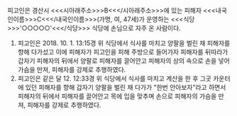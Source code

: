피고인은 경산시 <<<시아래주소>>>B<<</시아래주소>>>에 있는 피해자 <<<내국인이름>>>C<<</내국인이름>>>(가명, 여, 47세)가 운영하는 <<<식당>>>'○○○○○'<<</식당>>> 식당에 손님으로 자주 온 사람이다.
1. 피고인은 2018. 10. 1. 13:15경 위 식당에서 식사를 마치고 양팔을 벌린 채 피해자를 향해 다가섰고 이에 피해자가 피고인을 피해 주방으로 들어가자 피해자를 뒤따라가 갑자기 피해자의 뒤에서 양팔로 피해자를 끌어안고 피해자의 상의 속으로 손을 넣어 가슴을 만져, 피해자를 강제로 추행하였다.
2. 피고인은 같은 달 12. 12:33경 위 식당에서 식사를 마치고 계산을 한 후 그곳 카운터에 있던 피해자를 향해 갑자기 양팔을 벌린 채 다가가 "한번 안아보자"라고 하면서 피해자의 뒤에서 피해자를 끌어안고 목에 입을 맞추며 손으로 피해자의 가슴을 만져, 피해자를 강제로 추행하였다.